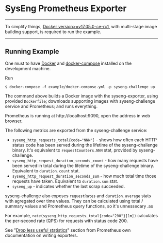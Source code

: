 # SysEng Prometheus Exporter

---

To simplify things, [Docker version>=v17.05.0-ce-rc1][1], with multi-stage image building support,
is required to run the example.

---

## Running Example

One must to have [Docker](https://docker.com) and [docker-compose](https://docs.docker.com/compose/)
installed on the development machine.

Run

~~~
$ docker-compose -f example/docker-compose.yml -p syseng-challenge up
~~~

The command above builds a Docker image with the syseng-exporter, using provided `Dockerfile`;
downloads supporting images with syseng-challenge service and Prometheus; and runs everything.

Prometheus is running at http://localhost:9090, open the address in web browser.

The following metrics are exported from the syseng-challenge service:

- `syseng_http_requests_total{code="NNN"}` - shows how often each HTTP status code has been served
  during the lifetime of the syseng-challenge binary. It's equivalent to `requestCounters.NNN` stat,
  provided by syseng-challenge.
- `syseng_http_request_duration_seconds_count` - how many requests have been served in total during
  the lifetime of the syseng-challenge binary. Equivalent to `duration.count` stat.
- `syseng_http_request_duration_seconds_sum` - how much total time those requests have taken.
  Equivalent to `duration.sum` stat.
- `syseng_up` - indicates whether the last scrap succeeded.

syseng-challenge also exposes `requestRates` and `duration.average` stats with agregated over time values. 
They can be calculated using total / summary values and Prometheus query functions, so it's unnessecary .as

For example, `rate(syseng_http_requests_total{code="200"}[1m])` calculates the per-second rate (QPS) for requests with status code 200.

See "[Drop less useful statistics](https://prometheus.io/docs/instrumenting/writing_exporters/#drop-less-useful-statistics)" section from Prometheus own documentation on writing exporters.

[1]: https://github.com/moby/moby/releases/tag/v17.05.0-ce-rc1
